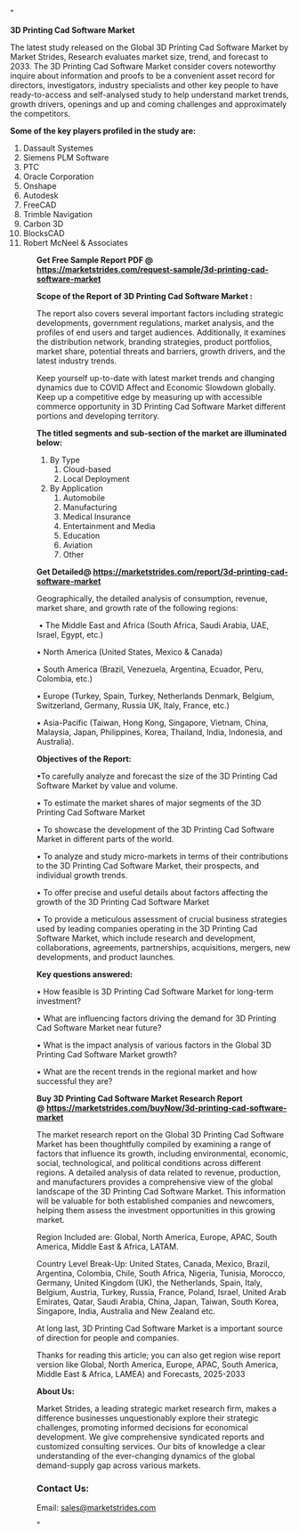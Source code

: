 "<p><strong>3D Printing Cad Software Market</strong></p>
<p>The latest study released on the Global 3D Printing Cad Software Market by Market Strides, Research evaluates market size, trend, and forecast to 2033. The 3D Printing Cad Software Market consider covers noteworthy inquire about information and proofs to be a convenient asset record for directors, investigators, industry specialists and other key people to have ready-to-access and self-analysed study to help understand market trends, growth drivers, openings and up and coming challenges and approximately the competitors.</p>
<p><strong> Some of the key players profiled in the study are: </strong></p>
<p><ol><li>
Dassault Systemes</li><li>Siemens PLM Software</li><li>PTC</li><li>Oracle Corporation</li><li>Onshape</li><li>Autodesk</li><li>FreeCAD</li><li>Trimble Navigation</li><li>Carbon 3D</li><li>BlocksCAD</li><li>Robert McNeel & Associates


</li><ol></p>
<p><strong>Get Free Sample Report PDF @ <a href=https://marketstrides.com/request-sample/3d-printing-cad-software-market>https://marketstrides.com/request-sample/3d-printing-cad-software-market</a></strong></p>
<p><strong> Scope of the Report of 3D Printing Cad Software Market : </strong></p>
<p>The report also covers several important factors including strategic developments, government regulations, market analysis, and the profiles of end users and target audiences. Additionally, it examines the distribution network, branding strategies, product portfolios, market share, potential threats and barriers, growth drivers, and the latest industry trends.</p>
<p>Keep yourself up-to-date with latest market trends and changing dynamics due to COVID Affect and Economic Slowdown globally. Keep up a competitive edge by measuring up with accessible commerce opportunity in 3D Printing Cad Software Market different portions and developing territory.</p>
<p><strong> The titled segments and sub-section of the market are illuminated below: </strong></p>
<p><ol><li>By Type<ol><li>Cloud-based</li><li>Local Deployment</li></ol></li><li>By Application<ol><li>Automobile</li><li>Manufacturing</li><li>Medical Insurance</li><li>Entertainment and Media</li><li>Education</li><li>Aviation</li><li>Other</li></ol></li></ol></p>
<p><strong>Get Detailed@ <a href=https://marketstrides.com/report/3d-printing-cad-software-market>https://marketstrides.com/report/3d-printing-cad-software-market</a></strong></p>
<p>Geographically, the detailed analysis of consumption, revenue, market share, and growth rate of the following regions:</p>
<p>&nbsp;&bull; The Middle East and Africa (South Africa, Saudi Arabia, UAE, Israel, Egypt, etc.)</p>
<p>&bull; North America (United States, Mexico &amp; Canada)</p>
<p>&bull; South America (Brazil, Venezuela, Argentina, Ecuador, Peru, Colombia, etc.)</p>
<p>&bull; Europe (Turkey, Spain, Turkey, Netherlands Denmark, Belgium, Switzerland, Germany, Russia UK, Italy, France, etc.)</p>
<p>&bull; Asia-Pacific (Taiwan, Hong Kong, Singapore, Vietnam, China, Malaysia, Japan, Philippines, Korea, Thailand, India, Indonesia, and Australia).</p>
<p><strong>Objectives of the Report: </strong></p>
<p>&bull;To carefully analyze and forecast the size of the 3D Printing Cad Software Market by value and volume.</p>
<p>&bull; To estimate the market shares of major segments of the 3D Printing Cad Software Market</p>
<p>&bull; To showcase the development of the 3D Printing Cad Software Market in different parts of the world.</p>
<p>&bull; To analyze and study micro-markets in terms of their contributions to the 3D Printing Cad Software Market, their prospects, and individual growth trends.</p>
<p>&bull; To offer precise and useful details about factors affecting the growth of the 3D Printing Cad Software Market</p>
<p>&bull; To provide a meticulous assessment of crucial business strategies used by leading companies operating in the 3D Printing Cad Software Market, which include research and development, collaborations, agreements, partnerships, acquisitions, mergers, new developments, and product launches.</p>
<p><strong>Key questions answered: </strong></p>
<p>&bull; How feasible is 3D Printing Cad Software Market for long-term investment?</p>
<p>&bull; What are influencing factors driving the demand for 3D Printing Cad Software Market near future?</p>
<p>&bull; What is the impact analysis of various factors in the Global 3D Printing Cad Software Market growth?</p>
<p>&bull; What are the recent trends in the regional market and how successful they are?</p>
<p><strong>Buy 3D Printing Cad Software Market Research Report @&nbsp;<a href=https://marketstrides.com/buyNow/3d-printing-cad-software-market>https://marketstrides.com/buyNow/3d-printing-cad-software-market</a></strong></p>
<p>The market research report on the Global 3D Printing Cad Software Market has been thoughtfully compiled by examining a range of factors that influence its growth, including environmental, economic, social, technological, and political conditions across different regions. A detailed analysis of data related to revenue, production, and manufacturers provides a comprehensive view of the global landscape of the 3D Printing Cad Software Market. This information will be valuable for both established companies and newcomers, helping them assess the investment opportunities in this growing market.</p>
<p>Region Included are: Global, North America, Europe, APAC, South America, Middle East &amp; Africa, LATAM.</p>
<p>Country Level Break-Up: United States, Canada, Mexico, Brazil, Argentina, Colombia, Chile, South Africa, Nigeria, Tunisia, Morocco, Germany, United Kingdom (UK), the Netherlands, Spain, Italy, Belgium, Austria, Turkey, Russia, France, Poland, Israel, United Arab Emirates, Qatar, Saudi Arabia, China, Japan, Taiwan, South Korea, Singapore, India, Australia and New Zealand etc.</p>
<p>At long last, 3D Printing Cad Software Market is a important source of direction for people and companies.</p>
<p>Thanks for reading this article; you can also get region wise report version like Global, North America, Europe, APAC, South America, Middle East &amp; Africa, LAMEA) and Forecasts, 2025-2033</p>
<p><strong>About Us: </strong></p>
<p>Market Strides, a leading strategic market research firm, makes a difference businesses unquestionably explore their strategic challenges, promoting informed decisions for economical development. We give comprehensive syndicated reports and customized consulting services. Our bits of knowledge a clear understanding of the ever-changing dynamics of the global demand-supply gap across various markets.</p>
<h3>Contact Us:</h3>
<p>Email: <a href=mailto:sales@marketstrides.com>sales@marketstrides.com</a></p>"
